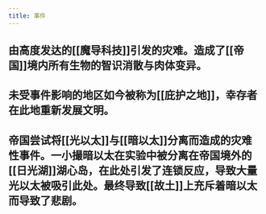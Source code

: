 ```yaml
---
title: 事件
---
```


## 由高度发达的[[魔导科技]]引发的灾难。造成了[[帝国]]境内所有生物的智识消散与肉体变异。
## 未受事件影响的地区如今被称为[[庇护之地]]，幸存者在此地重新发展文明。
##
## 帝国尝试将[[光以太]]与[[暗以太]]分离而造成的灾难性事件。一小撮暗以太在实验中被分离在帝国境外的[[日光湖]]湖心岛，在此处引发了连锁反应，导致大量光以太被吸引此处。最终导致[[故土]]上充斥着暗以太而导致了悲剧。
